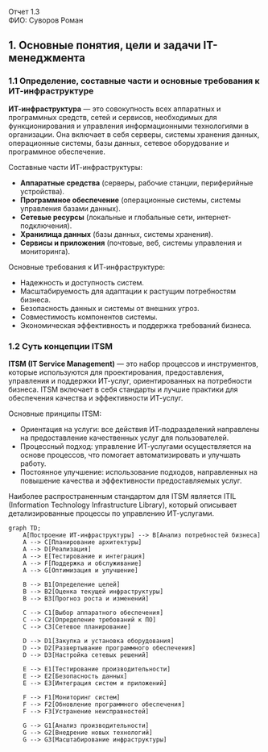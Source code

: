 Отчет 1.3  
ФИО: Суворов Роман

## 1. Основные понятия, цели и задачи IT-менеджмента

### 1.1 Определение, составные части и основные требования к ИТ-инфраструктуре

**ИТ-инфраструктура** — это совокупность всех аппаратных и программных средств, сетей и сервисов, необходимых для функционирования и управления информационными технологиями в организации. Она включает в себя серверы, системы хранения данных, операционные системы, базы данных, сетевое оборудование и программное обеспечение.

Составные части ИТ-инфраструктуры:

- **Аппаратные средства** (серверы, рабочие станции, периферийные устройства).
- **Программное обеспечение** (операционные системы, системы управления базами данных).
- **Сетевые ресурсы** (локальные и глобальные сети, интернет-подключения).
- **Хранилища данных** (базы данных, системы хранения).
- **Сервисы и приложения** (почтовые, веб, системы управления и мониторинга).

Основные требования к ИТ-инфраструктуре:

- Надежность и доступность систем.
- Масштабируемость для адаптации к растущим потребностям бизнеса.
- Безопасность данных и системы от внешних угроз.
- Совместимость компонентов системы.
- Экономическая эффективность и поддержка требований бизнеса.

### 1.2 Суть концепции ITSM

**ITSM (IT Service Management)** — это набор процессов и инструментов, которые используются для проектирования, предоставления, управления и поддержки ИТ-услуг, ориентированных на потребности бизнеса. ITSM включает в себя стандарты и лучшие практики для обеспечения качества и эффективности ИТ-услуг.

Основные принципы ITSM:

- Ориентация на услуги: все действия ИТ-подразделений направлены на предоставление качественных услуг для пользователей.
- Процессный подход: управление ИТ-услугами осуществляется на основе процессов, что помогает автоматизировать и улучшать работу.
- Постоянное улучшение: использование подходов, направленных на повышение качества и эффективности предоставляемых услуг.

Наиболее распространенным стандартом для ITSM является ITIL (Information Technology Infrastructure Library), который описывает детализированные процессы по управлению ИТ-услугами.

```mermaid
graph TD;
    A[Построение ИТ-инфраструктуры] --> B[Анализ потребностей бизнеса]
    A --> C[Планирование архитектуры]
    A --> D[Реализация]
    A --> E[Тестирование и интеграция]
    A --> F[Поддержка и обслуживание]
    A --> G[Оптимизация и улучшение]
    
    B --> B1[Определение целей]
    B --> B2[Оценка текущей инфраструктуры]
    B --> B3[Прогноз роста и изменений]
    
    C --> C1[Выбор аппаратного обеспечения]
    C --> C2[Определение требований к ПО]
    C --> C3[Сетевое планирование]
    
    D --> D1[Закупка и установка оборудования]
    D --> D2[Развертывание программного обеспечения]
    D --> D3[Настройка сетевых решений]
    
    E --> E1[Тестирование производительности]
    E --> E2[Безопасность данных]
    E --> E3[Интеграция систем и приложений]
    
    F --> F1[Мониторинг систем]
    F --> F2[Обновление программного обеспечения]
    F --> F3[Устранение неисправностей]
    
    G --> G1[Анализ производительности]
    G --> G2[Внедрение новых технологий]
    G --> G3[Масштабирование инфраструктуры]

```


